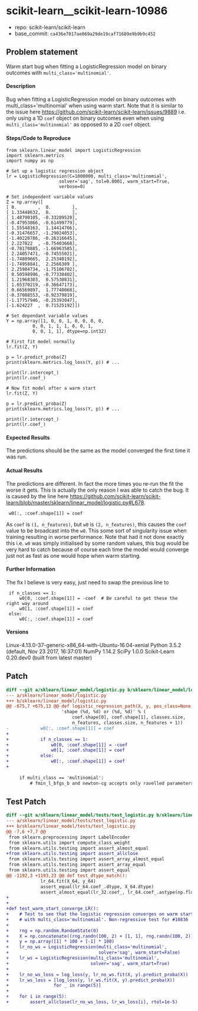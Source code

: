 # scikit-learn__scikit-learn-10986

* repo: scikit-learn/scikit-learn
* base_commit: `ca436e7017ae069a29de19caf71689e9b9b9c452`

## Problem statement

Warm start bug when fitting a LogisticRegression model on binary outcomes with `multi_class='multinomial'`.
<!--
If your issue is a usage question, submit it here instead:
- StackOverflow with the scikit-learn tag: http://stackoverflow.com/questions/tagged/scikit-learn
- Mailing List: https://mail.python.org/mailman/listinfo/scikit-learn
For more information, see User Questions: http://scikit-learn.org/stable/support.html#user-questions
-->

<!-- Instructions For Filing a Bug: https://github.com/scikit-learn/scikit-learn/blob/master/CONTRIBUTING.md#filing-bugs -->

#### Description
Bug when fitting a LogisticRegression model on binary outcomes with multi_class='multinomial' when using warm start. Note that it is similar to the issue here https://github.com/scikit-learn/scikit-learn/issues/9889 i.e. only using a 1D `coef` object on binary outcomes even when using `multi_class='multinomial'` as opposed to a 2D `coef` object.

#### Steps/Code to Reproduce
<!--
Example:
```python
from sklearn.feature_extraction.text import CountVectorizer
from sklearn.decomposition import LatentDirichletAllocation

docs = ["Help I have a bug" for i in range(1000)]

vectorizer = CountVectorizer(input=docs, analyzer='word')
lda_features = vectorizer.fit_transform(docs)

lda_model = LatentDirichletAllocation(
    n_topics=10,
    learning_method='online',
    evaluate_every=10,
    n_jobs=4,
)
model = lda_model.fit(lda_features)
```
If the code is too long, feel free to put it in a public gist and link
it in the issue: https://gist.github.com
-->
    from sklearn.linear_model import LogisticRegression
    import sklearn.metrics
    import numpy as np

    # Set up a logistic regression object
    lr = LogisticRegression(C=1000000, multi_class='multinomial',
                        solver='sag', tol=0.0001, warm_start=True,
                        verbose=0)

    # Set independent variable values
    Z = np.array([
    [ 0.        ,  0.        ],
    [ 1.33448632,  0.        ],
    [ 1.48790105, -0.33289528],
    [-0.47953866, -0.61499779],
    [ 1.55548163,  1.14414766],
    [-0.31476657, -1.29024053],
    [-1.40220786, -0.26316645],
    [ 2.227822  , -0.75403668],
    [-0.78170885, -1.66963585],
    [ 2.24057471, -0.74555021],
    [-1.74809665,  2.25340192],
    [-1.74958841,  2.2566389 ],
    [ 2.25984734, -1.75106702],
    [ 0.50598996, -0.77338402],
    [ 1.21968303,  0.57530831],
    [ 1.65370219, -0.36647173],
    [ 0.66569897,  1.77740068],
    [-0.37088553, -0.92379819],
    [-1.17757946, -0.25393047],
    [-1.624227  ,  0.71525192]])

    # Set dependant variable values
    Y = np.array([1, 0, 0, 1, 0, 0, 0, 0, 
              0, 0, 1, 1, 1, 0, 0, 1, 
              0, 0, 1, 1], dtype=np.int32)
    
    # First fit model normally
    lr.fit(Z, Y)

    p = lr.predict_proba(Z)
    print(sklearn.metrics.log_loss(Y, p)) # ...

    print(lr.intercept_)
    print(lr.coef_)

    # Now fit model after a warm start
    lr.fit(Z, Y)

    p = lr.predict_proba(Z)
    print(sklearn.metrics.log_loss(Y, p)) # ...

    print(lr.intercept_)
    print(lr.coef_)



#### Expected Results
The predictions should be the same as the model converged the first time it was run.

#### Actual Results
The predictions are different. In fact the more times you re-run the fit the worse it gets. This is actually the only reason I was able to catch the bug. It is caused by the line here https://github.com/scikit-learn/scikit-learn/blob/master/sklearn/linear_model/logistic.py#L678.

     w0[:, :coef.shape[1]] = coef

As `coef` is `(1, n_features)`, but `w0` is `(2, n_features)`, this causes the `coef` value to be broadcast into the `w0`. This some sort of singularity issue when training resulting in worse performance. Note that had it not done exactly this i.e. `w0` was simply initialised by some random values, this bug would be very hard to catch because of course each time the model would converge just not as fast as one would hope when warm starting.

#### Further Information
The fix I believe is very easy, just need to swap the previous line to 

     if n_classes == 1:
         w0[0, :coef.shape[1]] = -coef  # Be careful to get these the right way around
         w0[1, :coef.shape[1]] = coef
     else:
         w0[:, :coef.shape[1]] = coef

#### Versions
<!--
Please run the following snippet and paste the output below.
import platform; print(platform.platform())
import sys; print("Python", sys.version)
import numpy; print("NumPy", numpy.__version__)
import scipy; print("SciPy", scipy.__version__)
import sklearn; print("Scikit-Learn", sklearn.__version__)
-->
Linux-4.13.0-37-generic-x86_64-with-Ubuntu-16.04-xenial
Python 3.5.2 (default, Nov 23 2017, 16:37:01)
NumPy 1.14.2
SciPy 1.0.0
Scikit-Learn 0.20.dev0 (built from latest master)


<!-- Thanks for contributing! -->



## Patch

```diff
diff --git a/sklearn/linear_model/logistic.py b/sklearn/linear_model/logistic.py
--- a/sklearn/linear_model/logistic.py
+++ b/sklearn/linear_model/logistic.py
@@ -675,7 +675,13 @@ def logistic_regression_path(X, y, pos_class=None, Cs=10, fit_intercept=True,
                     'shape (%d, %d) or (%d, %d)' % (
                         coef.shape[0], coef.shape[1], classes.size,
                         n_features, classes.size, n_features + 1))
-            w0[:, :coef.shape[1]] = coef
+
+            if n_classes == 1:
+                w0[0, :coef.shape[1]] = -coef
+                w0[1, :coef.shape[1]] = coef
+            else:
+                w0[:, :coef.shape[1]] = coef
+
 
     if multi_class == 'multinomial':
         # fmin_l_bfgs_b and newton-cg accepts only ravelled parameters.

```

## Test Patch

```diff
diff --git a/sklearn/linear_model/tests/test_logistic.py b/sklearn/linear_model/tests/test_logistic.py
--- a/sklearn/linear_model/tests/test_logistic.py
+++ b/sklearn/linear_model/tests/test_logistic.py
@@ -7,6 +7,7 @@
 from sklearn.preprocessing import LabelEncoder
 from sklearn.utils import compute_class_weight
 from sklearn.utils.testing import assert_almost_equal
+from sklearn.utils.testing import assert_allclose
 from sklearn.utils.testing import assert_array_almost_equal
 from sklearn.utils.testing import assert_array_equal
 from sklearn.utils.testing import assert_equal
@@ -1192,3 +1193,23 @@ def test_dtype_match():
             lr_64.fit(X_64, y_64)
             assert_equal(lr_64.coef_.dtype, X_64.dtype)
             assert_almost_equal(lr_32.coef_, lr_64.coef_.astype(np.float32))
+
+
+def test_warm_start_converge_LR():
+    # Test to see that the logistic regression converges on warm start,
+    # with multi_class='multinomial'. Non-regressive test for #10836
+
+    rng = np.random.RandomState(0)
+    X = np.concatenate((rng.randn(100, 2) + [1, 1], rng.randn(100, 2)))
+    y = np.array([1] * 100 + [-1] * 100)
+    lr_no_ws = LogisticRegression(multi_class='multinomial',
+                                  solver='sag', warm_start=False)
+    lr_ws = LogisticRegression(multi_class='multinomial',
+                               solver='sag', warm_start=True)
+
+    lr_no_ws_loss = log_loss(y, lr_no_ws.fit(X, y).predict_proba(X))
+    lr_ws_loss = [log_loss(y, lr_ws.fit(X, y).predict_proba(X)) 
+                 for _ in range(5)]
+
+    for i in range(5):
+        assert_allclose(lr_no_ws_loss, lr_ws_loss[i], rtol=1e-5)

```
